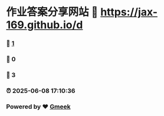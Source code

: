 # 作业答案分享网站 :link: https://jax-169.github.io/d 
### :page_facing_up: [1](https://jax-169.github.io/d/tag.html) 
### :speech_balloon: 0 
### :hibiscus: 3 
### :alarm_clock: 2025-06-08 17:10:36 
### Powered by :heart: [Gmeek](https://github.com/Meekdai/Gmeek)
